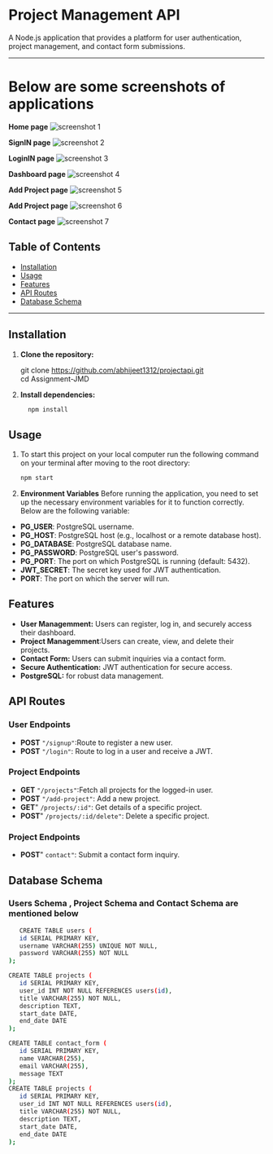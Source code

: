 
# **Project Management API**  
A Node.js application that provides a platform for user authentication, project management, and contact form submissions.

---


# **Below are some screenshots of applications**

**Home page** 
![screenshot 1](https://github.com/abhijeet1312/ProjectApi/blob/main/images/Screenshot%202024-12-30%20235607.png)



**SignIN page** 
![screenshot 2](https://github.com/abhijeet1312/ProjectApi/blob/main/images/Screenshot%202024-12-30%20235647.png)


**LoginIN page** 
![screenshot 3](https://github.com/abhijeet1312/ProjectApi/blob/main/images/Screenshot%202024-12-30%20235717.png)


**Dashboard page** 
![screenshot 4](https://github.com/abhijeet1312/ProjectApi/blob/main/images/Screenshot%202024-12-30%20235736.png)


**Add Project page** 
![screenshot 5](https://github.com/abhijeet1312/ProjectApi/blob/main/images/Screenshot%202024-12-30%20235857.png)


**Add Project page** 
![screenshot 6](https://github.com/abhijeet1312/ProjectApi/blob/main/images/Screenshot%202024-12-30%20235920.png)



**Contact page** 
![screenshot 7](https://github.com/abhijeet1312/ProjectApi/blob/main/images/Screenshot%202024-12-30%20235956.png)
## **Table of Contents**  
- [Installation](#installation)  
- [Usage](#usage)  
- [Features](#features)  
- [API Routes](#api-routes)  
- [Database Schema](#database-schema)  
  

---

## **Installation**

1. **Clone the repository:**  

  
   git clone https://github.com/abhijeet1312/projectapi.git  
   cd Assignment-JMD
2. **Install dependencies:**
   ```bash
     npm install

## Usage
 1. To start this project on your local computer run the following command on your terminal after moving to the root directory:
    ```bash
    npm start

3. **Environment Variables**
Before running the application, you need to set up the necessary environment variables for it to function correctly. Below are the following  variable:


- **PG_USER**: PostgreSQL username.
- **PG_HOST**: PostgreSQL host (e.g., localhost or a remote database host).
- **PG_DATABASE**: PostgreSQL database name.
- **PG_PASSWORD**: PostgreSQL user's password.
- **PG_PORT**: The port on which PostgreSQL is running (default: 5432).
- **JWT_SECRET**: The secret key used for JWT authentication.
- **PORT**: The port on which the server will run.

## **Features**
- **User Managemment:** Users can register, log in, and securely access their dashboard.
- **Project Managemment**:Users can create, view, and delete their projects.
- **Contact Form:** Users can submit inquiries via a contact form.
- **Secure Authentication:** JWT authentication for secure access.
- **PostgreSQL:** for robust data management.

## API Routes  

### User Endpoints  
- **POST** `"/signup"`:Route to register a new user.
- **POST** `"/login"`: Route to log in a user and receive a JWT.  

### Project Endpoints  
- **GET** `"/projects"`:Fetch all projects for the logged-in user.
- **POST** `"/add-project"`: Add a new project.
- **GET**" `/projects/:id"`: Get details of a specific project.
- **POST**" `/projects/:id/delete"`: Delete a specific project.

### Project Endpoints  
- **POST**" `contact"`: Submit a contact form inquiry.

## **Database Schema**
   ### Users Schema , Project Schema and Contact Schema are mentioned below
 ```bash
    CREATE TABLE users (
    id SERIAL PRIMARY KEY,
    username VARCHAR(255) UNIQUE NOT NULL,
    password VARCHAR(255) NOT NULL
);

CREATE TABLE projects (
    id SERIAL PRIMARY KEY,
    user_id INT NOT NULL REFERENCES users(id),
    title VARCHAR(255) NOT NULL,
    description TEXT,
    start_date DATE,
    end_date DATE
);

CREATE TABLE contact_form (
    id SERIAL PRIMARY KEY,
    name VARCHAR(255),
    email VARCHAR(255),
    message TEXT
);
CREATE TABLE projects (
    id SERIAL PRIMARY KEY,
    user_id INT NOT NULL REFERENCES users(id),
    title VARCHAR(255) NOT NULL,
    description TEXT,
    start_date DATE,
    end_date DATE
);


